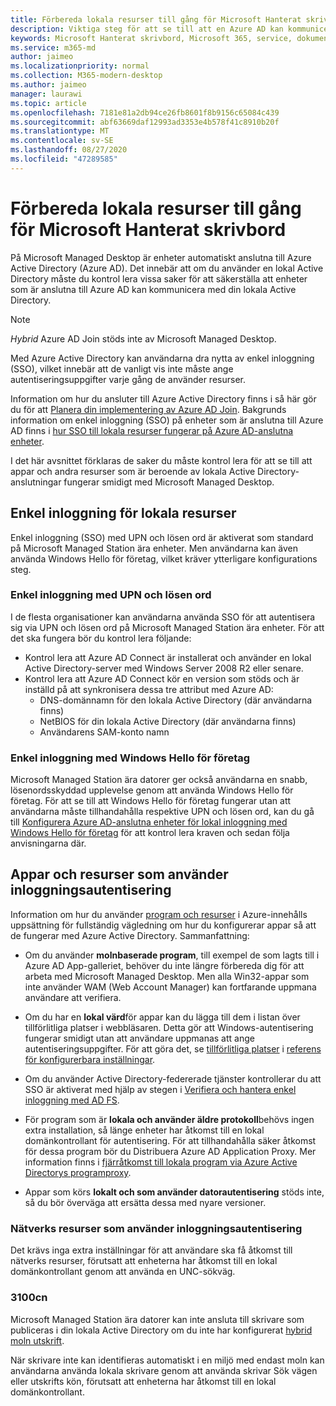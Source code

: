 ```yaml
---
title: Förbereda lokala resurser till gång för Microsoft Hanterat skrivbord
description: Viktiga steg för att se till att en Azure AD kan kommunicera med lokal annons för att tillhandahålla
keywords: Microsoft Hanterat skrivbord, Microsoft 365, service, dokumentation
ms.service: m365-md
author: jaimeo
ms.localizationpriority: normal
ms.collection: M365-modern-desktop
ms.author: jaimeo
manager: laurawi
ms.topic: article
ms.openlocfilehash: 7181e81a2db94ce26fb8601f8b9156c65084c439
ms.sourcegitcommit: abf63669daf12993ad3353e4b578f41c8910b20f
ms.translationtype: MT
ms.contentlocale: sv-SE
ms.lasthandoff: 08/27/2020
ms.locfileid: "47289585"
---
```

#  <a name="prepare-on-premises-resources-access-for-microsoft-managed-desktop"></a>Förbereda lokala resurser till gång för Microsoft Hanterat skrivbord

På Microsoft Managed Desktop är enheter automatiskt anslutna till Azure Active Directory (Azure AD). Det innebär att om du använder en lokal Active Directory måste du kontrol lera vissa saker för att säkerställa att enheter som är anslutna till Azure AD kan kommunicera med din lokala Active Directory. 

> [!NOTE]  
> *Hybrid* Azure AD Join stöds inte av Microsoft Managed Desktop.

Med Azure Active Directory kan användarna dra nytta av enkel inloggning (SSO), vilket innebär att de vanligt vis inte måste ange autentiseringsuppgifter varje gång de använder resurser.

Information om hur du ansluter till Azure Active Directory finns i så här gör du för att [Planera din implementering av Azure AD Join](https://docs.microsoft.com/azure/active-directory/devices/azureadjoin-plan). Bakgrunds information om enkel inloggning (SSO) på enheter som är anslutna till Azure AD finns i [hur SSO till lokala resurser fungerar på Azure AD-anslutna enheter](https://docs.microsoft.com/azure/active-directory/devices/azuread-join-sso#how-it-works).


I det här avsnittet förklaras de saker du måste kontrol lera för att se till att appar och andra resurser som är beroende av lokala Active Directory-anslutningar fungerar smidigt med Microsoft Managed Desktop.


## <a name="single-sign-on-for-on-premises-resources"></a>Enkel inloggning för lokala resurser

Enkel inloggning (SSO) med UPN och lösen ord är aktiverat som standard på Microsoft Managed Station ära enheter. Men användarna kan även använda Windows Hello för företag, vilket kräver ytterligare konfigurations steg. 

### <a name="single-sign-on-by-using-upn-and-password"></a>Enkel inloggning med UPN och lösen ord

I de flesta organisationer kan användarna använda SSO för att autentisera sig via UPN och lösen ord på Microsoft Managed Station ära enheter. För att det ska fungera bör du kontrol lera följande:

- Kontrol lera att Azure AD Connect är installerat och använder en lokal Active Directory-server med Windows Server 2008 R2 eller senare.
- Kontrol lera att Azure AD Connect kör en version som stöds och är inställd på att synkronisera dessa tre attribut med Azure AD: 
    - DNS-domännamn för den lokala Active Directory (där användarna finns)
    - NetBIOS för din lokala Active Directory (där användarna finns)
    - Användarens SAM-konto namn


### <a name="single-sign-on-by-using-windows-hello-for-business"></a>Enkel inloggning med Windows Hello för företag

Microsoft Managed Station ära datorer ger också användarna en snabb, lösenordsskyddad upplevelse genom att använda Windows Hello för företag. För att se till att Windows Hello för företag fungerar utan att användarna måste tillhandahålla respektive UPN och lösen ord, kan du gå till [Konfigurera Azure AD-anslutna enheter för lokal inloggning med Windows Hello för företag](https://docs.microsoft.com/windows/security/identity-protection/hello-for-business/hello-hybrid-aadj-sso-base) för att kontrol lera kraven och sedan följa anvisningarna där.


## <a name="apps-and-resources-that-use-authentication"></a>Appar och resurser som använder inloggningsautentisering

Information om hur du använder [program och resurser](https://docs.microsoft.com/azure/active-directory/devices/azureadjoin-plan#understand-considerations-for-applications-and-resources) i Azure-innehålls uppsättning för fullständig vägledning om hur du konfigurerar appar så att de fungerar med Azure Active Directory. Sammanfattning:


- Om du använder **molnbaserade program**, till exempel de som lagts till i Azure AD App-galleriet, behöver du inte längre förbereda dig för att arbeta med Microsoft Managed Desktop. Men alla Win32-appar som inte använder WAM (Web Account Manager) kan fortfarande uppmana användare att verifiera.

- Om du har en **lokal värd**för appar kan du lägga till dem i listan över tillförlitliga platser i webbläsaren. Detta gör att Windows-autentisering fungerar smidigt utan att användare uppmanas att ange autentiseringsuppgifter. För att göra det, se [tillförlitliga platser](https://docs.microsoft.com/microsoft-365/managed-desktop/working-with-managed-desktop/config-setting-ref#trusted-sites) i [referens för konfigurerbara inställningar](https://docs.microsoft.com/microsoft-365/managed-desktop/working-with-managed-desktop/config-setting-ref).

- Om du använder Active Directory-federerade tjänster kontrollerar du att SSO är aktiverat med hjälp av stegen i [Verifiera och hantera enkel inloggning med AD FS](https://docs.microsoft.com/previous-versions/azure/azure-services/jj151809(v=azure.100)). 

- För program som är **lokala och använder äldre protokoll**behövs ingen extra installation, så länge enheter har åtkomst till en lokal domänkontrollant för autentisering. För att tillhandahålla säker åtkomst för dessa program bör du Distribuera Azure AD Application Proxy. Mer information finns i [fjärråtkomst till lokala program via Azure Active Directorys programproxy](https://docs.microsoft.com/azure/active-directory/manage-apps/application-proxy).

- Appar som körs **lokalt och som använder datorautentisering** stöds inte, så du bör överväga att ersätta dessa med nyare versioner.

### <a name="network-shares-that-use-authentication"></a>Nätverks resurser som använder inloggningsautentisering

Det krävs inga extra inställningar för att användare ska få åtkomst till nätverks resurser, förutsatt att enheterna har åtkomst till en lokal domänkontrollant genom att använda en UNC-sökväg.

### <a name="printers"></a>3100cn

Microsoft Managed Station ära datorer kan inte ansluta till skrivare som publiceras i din lokala Active Directory om du inte har konfigurerat [hybrid moln utskrift](https://docs.microsoft.com/windows-server/administration/hybrid-cloud-print/hybrid-cloud-print-deploy).

När skrivare inte kan identifieras automatiskt i en miljö med endast moln kan användarna använda lokala skrivare genom att använda skrivar Sök vägen eller utskrifts kön, förutsatt att enheterna har åtkomst till en lokal domänkontrollant.

<!--add fuller material on printers when available-->
